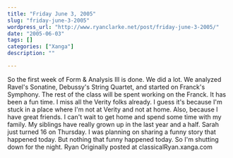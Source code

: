 ```yaml
---
title: "Friday June 3, 2005"
slug: "friday-june-3-2005"
wordpress_url: "http://www.ryanclarke.net/post/friday-june-3-2005/"
date: "2005-06-03"
tags: []
categories: ["Xanga"]
description: ""

---
```


So the first week of Form & Analysis III is done. We did a lot. We analyzed Ravel's Sonatine, Debussy's String Quartet, and started on Franck's Symphony. The rest of the class will be spent working on the Franck. It has been a fun time.
 I miss all the Verity folks already. I guess it's because I'm stuck in a place where I'm not at Verity and not at home. Also, because I have great friends. I can't wait to get home and spend some time with my family. My siblings have really grown up in the last year and a half. Sarah just turned 16 on Thursday.
 I was planning on sharing a funny story that happened today. But nothing that funny happened today. So I'm shutting down for the night.
 Ryan
Originally posted at classicalRyan.xanga.com
